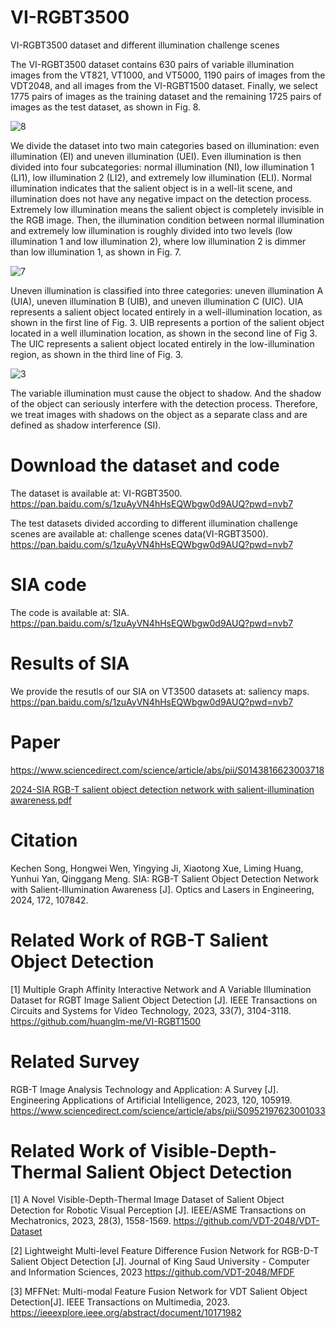 # VI-RGBT3500
VI-RGBT3500 dataset and different illumination challenge scenes

The VI-RGBT3500 dataset contains 630 pairs of variable illumination images from the VT821, VT1000, and VT5000, 1190 pairs of images from the VDT2048, and all images from the VI-RGBT1500 dataset. Finally, we select 1775 pairs of images as the training dataset and the remaining 1725 pairs of images as the test dataset, as shown in Fig. 8.

![8](https://github.com/VDT-2048/SIA/assets/101933818/0a3d6ab7-5651-4efd-b6a7-fda21b64e6e7)


We divide the dataset into two main categories based on illumination: even illumination (EI) and uneven illumination (UEI). Even illumination is then divided into four subcategories: normal illumination (NI), low illumination 1 (LI1), low illumination 2 (LI2), and extremely low illumination (ELI). Normal illumination indicates that the salient object is in a well-lit scene, and illumination does not have any negative impact on the detection process. Extremely low illumination means the salient object is completely invisible in the RGB image. Then, the illumination condition between normal illumination and extremely low illumination is roughly divided into two levels (low illumination 1 and low illumination 2), where low illumination 2 is dimmer than low illumination 1, as shown in Fig. 7.

![7](https://github.com/VDT-2048/SIA/assets/101933818/84bb54d8-5e1f-46c5-b7c0-41238c98718f)


Uneven illumination is classified into three categories: uneven illumination A (UIA), uneven illumination B (UIB), and uneven illumination C (UIC). UIA represents a salient object located entirely in a well-illumination location, as shown in the first line of Fig. 3. UIB represents a portion of the salient object located in a well illumination location, as shown in the second line of Fig 3. The UIC represents a salient object located entirely in the low-illumination region, as shown in the third line of Fig. 3.

![3](https://github.com/VDT-2048/SIA/assets/101933818/8231900b-0ca1-4c87-bcde-3aabd9c2e9d2)


The variable illumination must cause the object to shadow. And the shadow of the object can seriously interfere with the detection process. Therefore, we treat images with shadows on the object as a separate class and are defined as shadow interference (SI).



# Download the dataset and code
The dataset is available at: VI-RGBT3500. 
https://pan.baidu.com/s/1zuAyVN4hHsEQWbgw0d9AUQ?pwd=nvb7 

The test datasets divided according to different illumination challenge scenes are available at: challenge scenes data(VI-RGBT3500).
https://pan.baidu.com/s/1zuAyVN4hHsEQWbgw0d9AUQ?pwd=nvb7 

# SIA code
The code is available at: SIA.
https://pan.baidu.com/s/1zuAyVN4hHsEQWbgw0d9AUQ?pwd=nvb7 

# Results of SIA
We provide the resutls of our SIA on VT3500 datasets at: saliency maps.
https://pan.baidu.com/s/1zuAyVN4hHsEQWbgw0d9AUQ?pwd=nvb7 

# Paper
https://www.sciencedirect.com/science/article/abs/pii/S0143816623003718


[2024-SIA RGB-T salient object detection network with salient-illumination awareness.pdf](https://github.com/VDT-2048/SIA/files/14155462/2024-SIA.RGB-T.salient.object.detection.network.with.salient-illumination.awareness.pdf)




# Citation
Kechen Song, Hongwei Wen, Yingying Ji, Xiaotong Xue, Liming Huang, Yunhui Yan, Qinggang Meng. SIA: RGB-T Salient Object Detection Network with Salient-Illumination Awareness [J]. Optics and Lasers in Engineering, 2024, 172, 107842.

# Related Work of RGB-T Salient Object Detection
[1]  Multiple Graph Affinity Interactive Network and A Variable Illumination Dataset for RGBT Image Salient Object Detection [J]. IEEE Transactions on Circuits and Systems for Video Technology, 2023, 33(7), 3104-3118.
https://github.com/huanglm-me/VI-RGBT1500

# Related Survey
RGB-T Image Analysis Technology and Application: A Survey [J]. Engineering Applications of Artificial Intelligence,  2023, 120, 105919.
https://www.sciencedirect.com/science/article/abs/pii/S0952197623001033

#  Related Work of Visible-Depth-Thermal Salient Object Detection
[1]  A Novel Visible-Depth-Thermal Image Dataset of Salient Object Detection for Robotic Visual Perception [J]. IEEE/ASME Transactions on Mechatronics, 2023, 28(3), 1558-1569.
https://github.com/VDT-2048/VDT-Dataset

[2]  Lightweight Multi-level Feature Difference Fusion Network for RGB-D-T Salient Object Detection [J]. Journal of King Saud University - Computer and Information Sciences, 2023
https://github.com/VDT-2048/MFDF

[3]  MFFNet: Multi-modal Feature Fusion Network for VDT Salient Object Detection[J]. IEEE Transactions on Multimedia, 2023.
https://ieeexplore.ieee.org/abstract/document/10171982
 
